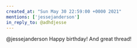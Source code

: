 ```yaml
---
created_at: "Sun May 30 22:59:00 +0000 2021"
mentions: ['jessejanderson']
in_reply_to: @adhdjesse
---
```


@jessejanderson Happy birthday! And great thread!